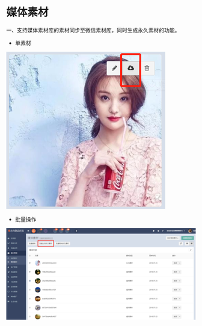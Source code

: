 # 媒体素材

一、支持媒体素材库的素材同步至微信素材库，同时生成永久素材的功能。

* 单素材

![](/assets/1532336464%281%29.jpg)

* 批量操作

![](/assets/1532336668.jpg)

